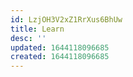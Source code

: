 ```yaml
---
id: LzjOH3V2xZ1RrXus6BhUw
title: Learn
desc: ''
updated: 1644118096685
created: 1644118096685
---
```


